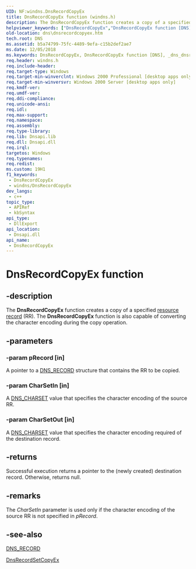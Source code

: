 ```yaml
---
UID: NF:windns.DnsRecordCopyEx
title: DnsRecordCopyEx function (windns.h)
description: The DnsRecordCopyEx function creates a copy of a specified resource record (RR). The DnsRecordCopyEx function is also capable of converting the character encoding during the copy operation.
helpviewer_keywords: ["DnsRecordCopyEx","DnsRecordCopyEx function [DNS]","_dns_dnsrecordcopyex","dns.dnsrecordcopyex","windns/DnsRecordCopyEx"]
old-location: dns\dnsrecordcopyex.htm
tech.root: DNS
ms.assetid: b5a74799-75fc-4489-9efa-c15b2def2ae7
ms.date: 12/05/2018
ms.keywords: DnsRecordCopyEx, DnsRecordCopyEx function [DNS], _dns_dnsrecordcopyex, dns.dnsrecordcopyex, windns/DnsRecordCopyEx
req.header: windns.h
req.include-header: 
req.target-type: Windows
req.target-min-winverclnt: Windows 2000 Professional [desktop apps only]
req.target-min-winversvr: Windows 2000 Server [desktop apps only]
req.kmdf-ver: 
req.umdf-ver: 
req.ddi-compliance: 
req.unicode-ansi: 
req.idl: 
req.max-support: 
req.namespace: 
req.assembly: 
req.type-library: 
req.lib: Dnsapi.lib
req.dll: Dnsapi.dll
req.irql: 
targetos: Windows
req.typenames: 
req.redist: 
ms.custom: 19H1
f1_keywords:
 - DnsRecordCopyEx
 - windns/DnsRecordCopyEx
dev_langs:
 - c++
topic_type:
 - APIRef
 - kbSyntax
api_type:
 - DllExport
api_location:
 - Dnsapi.dll
api_name:
 - DnsRecordCopyEx
---
```


# DnsRecordCopyEx function


## -description

The 
<b>DnsRecordCopyEx</b> function creates a copy of a specified <a href="/windows/desktop/DNS/r-gly">resource record</a> (RR). The 
<b>DnsRecordCopyEx</b> function is also capable of converting the character encoding during the copy operation.

## -parameters

### -param pRecord [in]

A pointer to a <a href="/windows/win32/api/windnsdef/ns-windnsdef-dns_recorda">DNS_RECORD</a> structure that contains the RR to be copied.

### -param CharSetIn [in]

A <a href="/windows/desktop/api/windnsdef/ne-windnsdef-dns_charset">DNS_CHARSET</a> value that specifies the character encoding of the source RR.

### -param CharSetOut [in]

A <a href="/windows/desktop/api/windnsdef/ne-windnsdef-dns_charset">DNS_CHARSET</a> value that specifies the character encoding required of the destination record.

## -returns

Successful execution returns a pointer to the (newly created) destination record. Otherwise, returns null.

## -remarks

The <i>CharSetIn</i> parameter is used only if the character encoding of the source RR is not specified in <i>pRecord</i>.

## -see-also

<a href="/windows/win32/api/windnsdef/ns-windnsdef-dns_recorda">DNS_RECORD</a>



<a href="/windows/desktop/api/windns/nf-windns-dnsrecordsetcopyex">DnsRecordSetCopyEx</a>